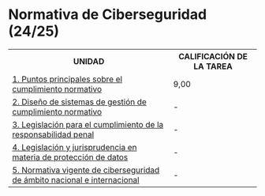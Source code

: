 # Normativa de Ciberseguridad (24/25)

<table>
	<tr>
		<th>UNIDAD</th>
		<th>CALIFICACIÓN DE LA TAREA</th>
	</tr>
	<tr>
		<td>
			<a href="https://github.com/HenestrosaDev/curso-especializacion-ciberseguridad-ti/tree/main/Normativa%20de%20Ciberseguridad/U1%20Puntos%20principales%20sobre%20el%20cumplimiento%20normativo">
				1. Puntos principales sobre el cumplimiento normativo
			</a>
		</td>	
		<td>9,00</td>
	</tr>
	<tr>
		<td>
			<a href="https://github.com/HenestrosaDev/curso-especializacion-ciberseguridad-ti/tree/main/Normativa%20de%20Ciberseguridad/U2%20Dise%C3%B1o%20de%20sistemas%20de%20gesti%C3%B3n%20de%20cumplimiento%20normativo">
				2. Diseño de sistemas de gestión de cumplimiento normativo
			</a>
		</td>
		<td>-</td>
	</tr>
	<tr>
		<td>
			<a href="https://github.com/HenestrosaDev/curso-especializacion-ciberseguridad-ti/tree/main/Normativa%20de%20Ciberseguridad/U3%20Legislaci%C3%B3n%20para%20el%20cumplimiento%20de%20la%20responsabilidad%20penal">
				3. Legislación para el cumplimiento de la responsabilidad penal
			</a>
		</td>
		<td>-</td>
	</tr>
	<tr>
		<td>
			<a href="https://github.com/HenestrosaDev/curso-especializacion-ciberseguridad-ti/tree/main/Normativa%20de%20Ciberseguridad/U4%20Legislaci%C3%B3n%20y%20jurisprudencia%20en%20materia%20de%20protecci%C3%B3n%20de%20datos">
				4. Legislación y jurisprudencia en materia de protección de datos
			</a>
		</td>
		<td>-</td>
	</tr>
	<tr>
		<td>
			<a href="https://github.com/HenestrosaDev/curso-especializacion-ciberseguridad-ti/tree/main/Normativa%20de%20Ciberseguridad/U5%20Normativa%20vigente%20de%20ciberseguridad%20de%20%C3%A1mbito%20nacional%20e%20internacional">
				5. Normativa vigente de ciberseguridad de ámbito nacional e internacional
			</a>
		</td>
		<td>-</td>
	</tr>
</table>
